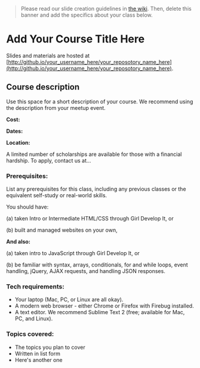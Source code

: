 > Please read our slide creation guidelines in [the wiki](https://github.com/girldevelopit/gdi-slides-template/wiki). Then, delete this banner and add the specifics about your class below.

# Add Your Course Title Here

Slides and materials are hosted at [http://github.io/your_username_here/your_reposotory_name_here](http://github.io/your_username_here/your_reposotory_name_here).

## Course description

Use this space for a short description of your course. We recommend using the description from your meetup event.

**Cost:** 

**Dates:** 

**Location:** 

A limited number of scholarships are available for those with a financial hardship. To apply, contact us at...


### Prerequisites:

List any prerequisites for this class, including any previous classes or the equivalent self-study or real-world skills.

You should have:

(a) taken Intro or Intermediate HTML/CSS through Girl Develop It, or

(b) built and managed websites on your own,

**And also:**

(a) taken intro to JavaScript through Girl Develop It, or

(b) be familiar with syntax, arrays, conditionals, for and while loops, event handling, jQuery, AJAX requests, and handling JSON responses.


### Tech requirements:

 - Your laptop (Mac, PC, or Linux are all okay).
 - A modern web browser - either Chrome or Firefox with Firebug installed.
 - A text editor. We recommend Sublime Text 2 (free; available for Mac, PC, and Linux).


### Topics covered:

 - The topics you plan to cover
 - Written in list form
 - Here's another one

